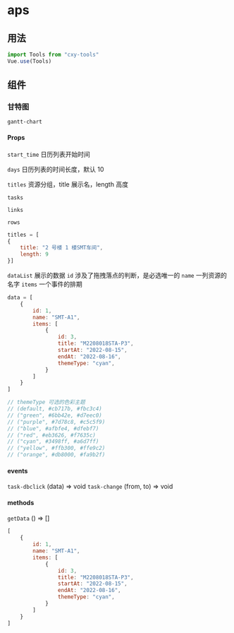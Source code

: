 # aps

## 用法

```js
import Tools from "cxy-tools"
Vue.use(Tools)
```

## 组件

### 甘特图

`gantt-chart`

#### Props

`start_time` 日历列表开始时间

`days` 日历列表的时间长度，默认 10

`titles` 资源分组，title 展示名，length 高度

`tasks`

`links`

`rows`

```js
titles = [
{
    title: "2 号楼 1 楼SMT车间",
    length: 9
}]
```

`dataList` 展示的数据
`id` 涉及了拖拽落点的判断，是必选唯一的
`name` 一列资源的名字
`items` 一个事件的排期

```js
data = [
    {
        id: 1,
        name: "SMT-A1",
        items: [
            {
                id: 3,
                title: "M2208018STA-P3",
                startAt: "2022-08-15",
                endAt: "2022-08-16",
                themeType: "cyan",
            }
        ]
    }
]

// themeType 可选的色彩主题
// (default, #cb717b, #fbc3c4)
// ("green", #6bb42e, #d7eec0)
// ("purple", #7d78c8, #c5c5f9)
// ("blue", #afbfe4, #dfebf7)
// ("red", #eb3626, #f7635c)
// ("cyan", #3498ff, #a6d7ff)
// ("yellow", #ffb300, #ffe9c2)
// ("orange", #db8000, #fa9b2f)
```

#### events

`task-dbclick` (data) => void
`task-change` (from, to) => void

#### methods

`getData` () => []

```js
[
    {
        id: 1,
        name: "SMT-A1",
        items: [
            {
                id: 3,
                title: "M2208018STA-P3",
                startAt: "2022-08-15",
                endAt: "2022-08-16",
                themeType: "cyan",
            }
        ]
    }
]
```
